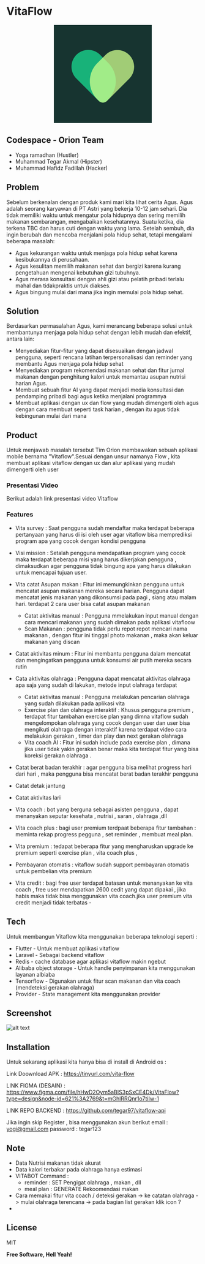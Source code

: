 # VitaFlow

<div align="center">

![alt text](https://github.com/hafidzfadillah/VitaFlow/blob/main/assets/images/appIcon.png?raw=true)
</div>

## Codespace - Orion Team

- Yoga ramadhan (Hustler)
- Muhammad Tegar Akmal (Hipster)
- Muhammad Hafidz Fadillah  (Hacker)

## Problem

Sebelum berkenalan dengan produk kami  mari kita lihat cerita Agus. Agus adalah seorang karyawan di PT Astri yang bekerja 10-12 jam sehari. Dia tidak memiliki waktu untuk mengatur pola hidupnya dan sering memilih makanan sembarangan, mengabaikan kesehatannya. Suatu ketika, dia terkena TBC dan harus cuti dengan waktu yang lama. Setelah sembuh, dia ingin berubah dan mencoba menjalani pola hidup sehat, tetapi mengalami beberapa masalah:

- Agus kekurangan waktu untuk menjaga pola hidup sehat karena kesibukannya di perusahaan.
- Agus kesulitan memilih makanan sehat dan bergizi karena kurang pengetahuan mengenai        kebutuhan gizi tubuhnya.
- Agus merasa konsultasi dengan ahli gizi atau pelatih pribadi terlalu mahal dan tidakpraktis untuk diakses.
- Agus bingung mulai dari mana jika ingin memulai pola hidup sehat.

## Solution 

Berdasarkan permasalahan Agus, kami merancang beberapa solusi untuk membantunya menjaga pola hidup sehat dengan lebih mudah dan efektif, antara lain:
- Menyediakan fitur-fitur yang dapat disesuaikan dengan jadwal pengguna, seperti rencana latihan terpersonalisasi dan reminder yang membantu Agus menjaga pola hidup sehat
- Menyediakan program rekomendasi makanan sehat dan fitur jurnal makanan dengan penghitung kalori untuk memantau asupan nutrisi harian Agus.
- Membuat sebuah fitur AI yang dapat menjadi media konsultasi dan pendamping pribadi bagi agus ketika menjalani programnya
- Membuat aplikasi dengan ux dan flow yang mudah dimengerti oleh agus dengan cara membuat seperti task harian , dengan itu agus tidak kebingunan mulai dari mana


## Product
Untuk menjawab masalah tersebut Tim Orion membawakan sebuah aplikasi mobile bernama "Vitaflow".Sesuai dengan unsur namanya Flow , kita membuat aplikasi vitaflow dengan ux dan alur aplikasi yang mudah dimengerti oleh user

### Presentasi Video

Berikut adalah link presentasi video Vitaflow



### Features

- Vita survey : Saat pengguna sudah mendaftar maka terdapat beberapa pertanyaan yang harus di isi oleh user agar vitaflow bisa memprediksi program apa yang cocok dengan kondisi pengguna
- Visi mission : Setalah pengguna mendapatkan program yang cocok maka terdapat beberapa misi yang harus dikerjakan pengguna , dimaksudkan agar pengguna tidak bingung apa yang harus dilakukan untuk mencapai tujuan user.

- Vita catat Asupan makan : Fitur ini memungkinkan pengguna untuk mencatat asupan makanan mereka secara harian. Pengguna dapat mencatat jenis makanan yang dikonsumsi pada pagi , siang atau malam hari. terdapat 2 cara user bisa catat asupan makanan
   - Catat aktivitas manual : Pengguna mmelakukan input manual dengan cara mencari makanan yang sudah dimakan pada aplikasi vitafloow
   - Scan Makanan : pengguna tidak perlu repot repot mencari nama makanan , dengan fitur ini tinggal photo makanan , maka akan keluar makanan yang discan
- Catat aktivitas minum :  Fitur ini membantu pengguna dalam mencatat dan mengingatkan pengguna untuk konsumsi air putih mereka secara rutin
- Cata aktivitas olahraga : Pengguna dapat mencatat aktivitas olahraga apa saja yang sudah di lakukan, metode  input olahraga terdapat
   - Catat aktivitas manual : Pengguna melakukan pencarian olahraga yang sudah dilakukan pada aplikasi vita 
   - Exercise plan dan olahraga interaktif : Khusus pengguna premium , terdapat fitur tambahan exercise plan yang dimna vitaflow sudah mengelompokan olahraga yang cocok dengan user dan user bisa mengikuti olahraga dengan interaktif karena terdapat video cara melakukan gerakan , timer dan play dan next gerakan olahraga
   - Vita coach AI : Fitur ini sudah include pada exercise plan , dimana jika user tidak yakin gerakan benar maka kita terdapat fitur yang bisa koreksi gerakan olahraga .
- Catat berat badan terakhir : agar pengguna bisa melihat progress hari dari hari , maka  pengguna bisa mencatat berat badan terakhir pengguna
- Catat detak jantung
- Catat aktivitas lari 
- Vita coach   : bot yang berguna sebagai asisten pengguna , dapat menanyakan seputar kesehata , nutrisi , saran , olahraga ,dll 
- Vita coach plus : bagi user premium terdpaat beberapa fitur tambahan : meminta rekap progress pegguna , set reminder ,  membuat meal plan. 
- Vita premium  : tedapat beberapa fitur yang mengharuskan upgrade ke premium seperti exercise plan , vita coach plus , 
- Pembayaran otomatis  : vitaflow sudah support pembayaran otomatis untuk pembelian vita premium
- Vita credit : bagi free user  terdapat batasan untuk menanyakan ke vita coach   , free user mendapatkan 2600 cedit yang dapat dipakai  , jika habis maka tidak bisa menggunakan vita coach.jika user premium  vita credit menjadi tidak terbatas -


   





## Tech

Untuk membangun Vitaflow kita menggunakan  beberapa teknologi  seperti : 

-  Flutter  - Untuk membuat aplikasi vitaflow
- Laravel  - Sebagai backend vitaflow
- Redis - cache database agar aplikasi vitaflow  makin ngebut
- Alibaba object storage - Untuk handle penyimpanan kita menggunakan layanan albiaba
- Tensorflow - Digunakan untuk fitur scan makanan dan vita coach (mendeteksi gerakan olahraga)
- Provider  - State management kita menggunakan provider 


## Screenshot 
![alt text](https://github.com/hafidzfadillah/VitaFlow/blob/main/assets/images/all_ss4.jpg?raw=true)

## Installation 

Untuk sekarang aplikasi kita hanya bisa di install di Android os :

Link Doownload APK :  https://tinyurl.com/vita-flow

LINK FIGMA (DESAIN) : https://www.figma.com/file/hHwD2Oym5aBIS3pSxCE4Dk/VitaFlow?type=design&node-id=621%3A2769&t=mGhlRRQnr1o7tiIw-1

LINK REPO BACKEND : https://github.com/tegar97/vitaflow-api

Jika ingin skip Register , bisa menggunakan akun berikut
email : yogi@gmail.com
password : tegar123


## Note

- Data Nutrisi makanan tidak akurat
- Data  kalori terbakar pada olahraga hanya estimasi 
- VITABOT Command :
   - reminder : SET Pengigat olahraga , makan , dll 
   - meal plan : GENERATE Rekoomendasi makan
- Cara memakai fitur vita coach / deteksi gerakan -> ke catatan olahraga -> mulai olahraga terencana -> pada bagian list gerakan klik icon ? 
-

## License

MIT

**Free Software, Hell Yeah!**




